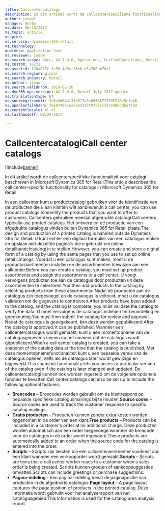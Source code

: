 ```yaml
---
title: Callcentercatalogi
description: In dit artikel wordt de callcenterspecifieke functionaliteit voor catalogi beschreven in Microsoft Dynamics 365 for Retail.
author: josaw1
manager: AnnBe
ms.date: 06/20/2017
ms.topic: article
ms.prod: 
ms.service: dynamics-365-retail
ms.technology: 
audience: Application User
ms.reviewer: josaw
ms.search.scope: Core, AX 7.0.0, Operations, UnifiedOperations, Retail
ms.custom: 16231
ms.assetid: f28a827c-3a50-4d5e-83eb-e5a768db70a1
ms.search.region: global
ms.search.industry: Retail
ms.author: josaw
ms.search.validFrom: 2016-02-28
ms.dyn365.ops.version: AX 7.0.0, Retail July 2017 update
ms.translationtype: HT
ms.sourcegitcommit: 7e0a5d044133b917a3eb9386773205218e5c1b40
ms.openlocfilehash: 7be87496ceaea2d1d5f97a5cc17e50dcddbaf33d
ms.contentlocale: nl-nl
ms.lasthandoff: 09/29/2017

---
```


# <a name="call-center-catalogs"></a><span data-ttu-id="cacab-103">Callcentercatalogi</span><span class="sxs-lookup"><span data-stu-id="cacab-103">Call center catalogs</span></span>

[!include[banner](includes/banner.md)]


<span data-ttu-id="cacab-104">In dit artikel wordt de callcenterspecifieke functionaliteit voor catalogi beschreven in Microsoft Dynamics 365 for Retail.</span><span class="sxs-lookup"><span data-stu-id="cacab-104">This article describes the call center–specific functionality for catalogs in Microsoft Dynamics 365 for Retail.</span></span>

<span data-ttu-id="cacab-105">In een callcenter kunt u productcatalogi gebruiken voor de identificatie van de producten die u aan klanten wilt aanbieden.</span><span class="sxs-lookup"><span data-stu-id="cacab-105">In a call center, you can use product catalogs to identify the products that you want to offer to customers.</span></span> <span data-ttu-id="cacab-106">Callcenters gebruiken meestal afgedrukte catalogi.</span><span class="sxs-lookup"><span data-stu-id="cacab-106">Call centers typically use printed catalogs.</span></span> <span data-ttu-id="cacab-107">Het ontwerp en de productie van een afgedrukte catalogus vinden buiten Dynamics 365 for Retail plaats.</span><span class="sxs-lookup"><span data-stu-id="cacab-107">The design and production of a printed catalog is handled outside Dynamics 365 for Retail.</span></span> <span data-ttu-id="cacab-108">U kunt echter een digitaal formulier van een catalogus maken en opslaan met dezelfde pagina's die u gebruikt om online detailhandelcatalogi in te stellen.</span><span class="sxs-lookup"><span data-stu-id="cacab-108">However, you can create and store a digital form of a catalog by using the same pages that you use to set up online retail catalogs.</span></span> <span data-ttu-id="cacab-109">Voordat u een catalogus kunt maken, moet u de productassortimenten instellen en de assortimenten toewijzen aan een callcenter.</span><span class="sxs-lookup"><span data-stu-id="cacab-109">Before you can create a catalog, you must set up product assortments and assign the assortments to a call center.</span></span> <span data-ttu-id="cacab-110">U voegt vervolgens producten toe aan de catalogus door producten uit deze assortimenten te selecteren.</span><span class="sxs-lookup"><span data-stu-id="cacab-110">You then add products to the catalog by selecting products from these assortments.</span></span> <span data-ttu-id="cacab-111">Nadat de producten aan de catalogus zijn toegevoegd, en de catalogus is voltooid, moet u de catalogus valideren om de gegevens te controleren.</span><span class="sxs-lookup"><span data-stu-id="cacab-111">After products have been added to the catalog, and the catalog is complete, you must validate the catalog to verify the data.</span></span> <span data-ttu-id="cacab-112">U moet vervolgens de catalogus indienen ter beoordeling en goedkeuring.</span><span class="sxs-lookup"><span data-stu-id="cacab-112">You must then submit the catalog for review and approval.</span></span> <span data-ttu-id="cacab-113">Nadat de catalogus is goedgekeurd, kan deze worden gepubliceerd.</span><span class="sxs-lookup"><span data-stu-id="cacab-113">After the catalog is approved, it can be published.</span></span> <span data-ttu-id="cacab-114">Wanneer een callcentercatalogus wordt gemaakt, kunt u een momentopname van de catalogusgegevens nemen op het moment dat de catalogus wordt gepubliceerd.</span><span class="sxs-lookup"><span data-stu-id="cacab-114">When a call center catalog is created, you can take a snapshot of the catalog data at the time that the catalog is published.</span></span> <span data-ttu-id="cacab-115">Met deze momentopnamefunctionaliteit kunt u een bepaalde versie van de catalogus openen, zelfs als de catalogus later wordt gewijzigd en bijgewerkt.</span><span class="sxs-lookup"><span data-stu-id="cacab-115">This snapshot functionality lets you access a particular version of the catalog even if the catalog is later changed and updated.</span></span> <span data-ttu-id="cacab-116">De callcentercatalogi kunnen ook worden ingesteld om de volgende optionele functies te bevatten:</span><span class="sxs-lookup"><span data-stu-id="cacab-116">Call center catalogs can also be set up to include the following optional features:</span></span>

-   <span data-ttu-id="cacab-117">**Broncodes** – Broncodes worden gebruikt om de klantrespons op bepaalde specifieke catalogusmailings bij te houden.</span><span class="sxs-lookup"><span data-stu-id="cacab-117">**Source codes** – Source codes are used to track the customer response to specific catalog mailings.</span></span>
-   <span data-ttu-id="cacab-118">**Gratis producten** – Producten kunnen zonder extra kosten worden opgenomen in de order van een klant.</span><span class="sxs-lookup"><span data-stu-id="cacab-118">**Free products** – Products can be included in a customer's order at no additional charge.</span></span> <span data-ttu-id="cacab-119">Deze producten worden automatisch aan een order toegevoegd wanneer de broncode voor de catalogus in de order wordt ingevoerd.</span><span class="sxs-lookup"><span data-stu-id="cacab-119">These products are automatically added to an order when the source code for the catalog is entered into the order.</span></span>
-   <span data-ttu-id="cacab-120">**Scripts** – Scripts zijn teksten die een callcenterwerknemer voorleest aan een klant wanneer een verkooporder wordt gemaakt.</span><span class="sxs-lookup"><span data-stu-id="cacab-120">**Scripts** – Scripts are texts that a call center worker reads to a customer when a sales order is being created.</span></span> <span data-ttu-id="cacab-121">Scripts kunnen groeten of aankoopsuggesties omvatten.</span><span class="sxs-lookup"><span data-stu-id="cacab-121">Scripts can include greetings or purchase suggestions.</span></span>
-   <span data-ttu-id="cacab-122">**Pagina-indeling** - Een pagina-indeling bevat de paginapositie van producten in de afgedrukte catalogus.</span><span class="sxs-lookup"><span data-stu-id="cacab-122">**Page layout** – A page layout captures the page position of products in the printed catalog.</span></span> <span data-ttu-id="cacab-123">Deze informatie wordt gebruikt voor het analyserapport van het catalogusgebied.</span><span class="sxs-lookup"><span data-stu-id="cacab-123">This information is used for the catalog area analysis report.</span></span>





